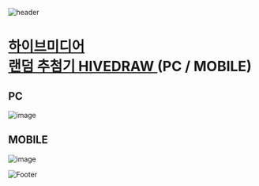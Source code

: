 ![header](https://capsule-render.vercel.app/api?type=wave&color=auto&height=150&section=header&text=2025.%2002.%2006%20-%2002.%2028&fontSize=60)

# <a href="https://onlinepage.co.kr/HiveDraw/"> 하이브미디어 <br> 랜덤 추첨기 HIVEDRAW </a> (PC / MOBILE)

## PC
![image](https://github.com/user-attachments/assets/36de81f3-890f-43bb-bcfb-82ead3def614)

## MOBILE
![image](https://github.com/user-attachments/assets/f0d1e494-4a2a-4dc7-8b35-bb21e2929adf)

![Footer](https://capsule-render.vercel.app/api?type=waving&color=auto&height=200&section=footer)









